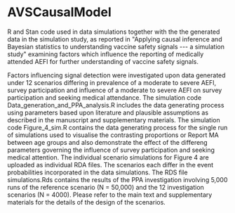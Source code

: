 # AVSCausalModel
R and Stan code used in data simulations together with the the generated data in the simulation study, as reported in "Applying causal inference and Bayesian statistics to understanding vaccine safety signals --- a simulation study" examining factors which influence the reporting of medically attended AEFI for further understanding of vaccine safety signals.

Factors influencing signal detection were investigated upon data generated under 12 scenarios differing in prevalence of a moderate to severe AEFI, survey participation and influence of a moderate to severe AEFI on survey participation and seeking medical attendance. The simulation code Data_generation_and_PPA_analysis.R includes the data generating process using parameters based upon literature and plausible assumptions as described in the manuscript and supplementary materials. The simulation code Figure_4_sim.R contains the data generating process for the single run of simulations used to visualise the contrasting proportions or Report MA between age groups and also demonstrate the effect of the differeng parameters governing the influence of survey participation and seeking medical attention. The individual scenario simulations for Figure 4 are uploaded as individual RDA files. The scenarios each differ in the event probabilities incorporated in the data simulations. The RDS file simulations.Rds contains the results of the PPA investigation involving 5,000 runs of the reference scenario (N = 50,000) and the 12 investigation scenarios (N = 4000). Please refer to the main text and supplementary materials for the details of the design of the scenarios.
